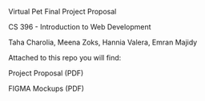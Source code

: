Virtual Pet Final Project Proposal

CS 396 - Introduction to Web Development

Taha Charolia, Meena Zoks, Hannia Valera, Emran Majidy



Attached to this repo you will find:

Project Proposal (PDF)

FIGMA Mockups (PDF)
